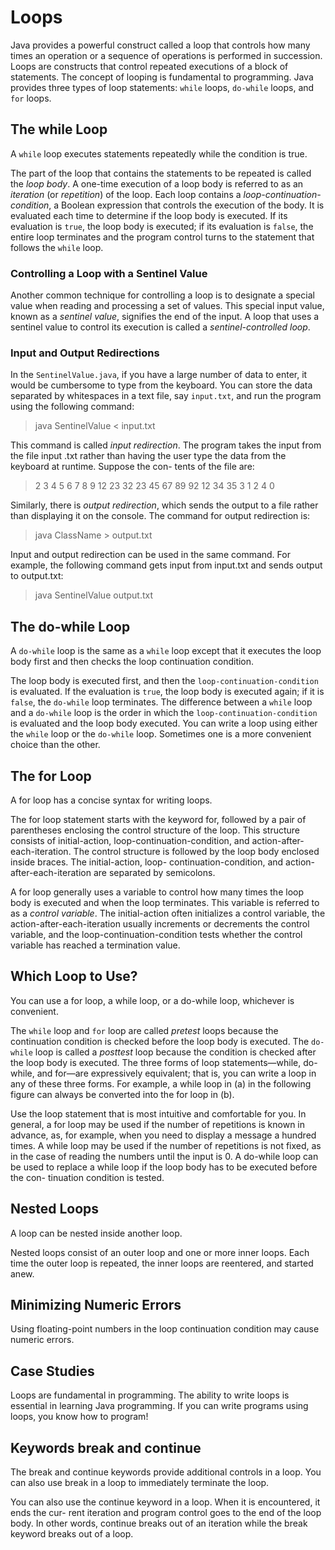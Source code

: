 # Loops
Java provides a powerful construct called a loop that controls how many times an operation
or a sequence of operations is performed in succession. Loops are constructs that control repeated executions of a block of statements. The concept of looping is fundamental to programming. Java provides three types of loop statements: `while` loops, `do-while` loops, and `for` loops.

## The while Loop

A `while` loop executes statements repeatedly while the condition is true.

The part of the loop that contains the statements to be repeated is called the *loop body*. A one-time execution of a loop body is referred to as an *iteration* (or *repetition*) of the loop. Each loop contains a *loop-continuation-condition*, a Boolean expression that controls the execution of the body. It is evaluated each time to determine if the loop body is executed. If its evaluation is `true`, the loop body is executed; if its evaluation is `false`, the entire loop terminates and the program control turns to the statement that follows the `while` loop. 

### Controlling a Loop with a Sentinel Value

Another common technique for controlling a loop is to designate a special value when reading and processing a set of values. This special input value, known as a *sentinel value*, signifies the end of the input. A loop that uses a sentinel value to control its execution is called a *sentinel-controlled loop*.

### Input and Output Redirections

In the `SentinelValue.java`, if you have a large number of data to enter, it would be cumbersome to type from the keyboard. You can store the data separated by whitespaces in a text file, say `input.txt`, and run the program using the following command:

> java SentinelValue < input.txt

This command is called *input redirection*. The program takes the input from the file input .txt rather than having the user type the data from the keyboard at runtime. Suppose the con- tents of the file are:

> 2 3 4 5 6 7 8 9 12 23 32
  23 45 67 89 92 12 34 35 3 1 2 4 0

Similarly, there is *output redirection*, which sends the output to a file rather than displaying it on the console. The command for output redirection is:

> java ClassName > output.txt

Input and output redirection can be used in the same command. For example, the following command gets input from input.txt and sends output to output.txt:

> java SentinelValue output.txt

 ## The do-while Loop
 
 A `do-while` loop is the same as a `while` loop except that it executes the loop body first and then checks the loop continuation condition.
 
 The loop body is executed first, and then the `loop-continuation-condition` is evaluated. If the evaluation is `true`, the loop body is executed again; if it is `false`, the `do-while` loop terminates. The difference between a `while` loop and a `do-while` loop is the order in which the `loop-continuation-condition` is evaluated and the loop body executed. You can write a loop using either the `while` loop or the `do-while` loop. Sometimes one is a more convenient choice than the other. 
 
 
 ## The for Loop
 
 A for loop has a concise syntax for writing loops.
 
 The for loop statement starts with the keyword for, followed by a pair of parentheses enclosing the control structure of the loop. This structure consists of initial-action, loop-continuation-condition, and action-after-each-iteration. The control structure is followed by the loop body enclosed inside braces. The initial-action, loop- continuation-condition, and action-after-each-iteration are separated by semicolons.
 
 A for loop generally uses a variable to control how many times the loop body is executed and when the loop terminates. This variable is referred to as a *control variable*. The initial-action often initializes a control variable, the action-after-each-iteration usually increments or decrements the control variable, and the loop-continuation-condition tests whether the control variable has reached a termination value.
 
 ## Which Loop to Use?
 
 You can use a for loop, a while loop, or a do-while loop, whichever is convenient.
 
 The `while` loop and `for` loop are called *pretest* loops because the continuation condition is checked before the loop body is executed. The `do-while` loop is called a *posttest* loop because the condition is checked after the loop body is executed. The three forms of loop statements—while, do-while, and for—are expressively equivalent; that is, you can write a loop in any of these three forms. For example, a while loop in (a) in the following figure can always be converted into the for loop in (b).
 
 Use the loop statement that is most intuitive and comfortable for you. In general, a for loop may be used if the number of repetitions is known in advance, as, for example, when you need to display a message a hundred times. A while loop may be used if the number of repetitions is not fixed, as in the case of reading the numbers until the input is 0. A do-while loop can be used to replace a while loop if the loop body has to be executed before the con- tinuation condition is tested.
 
 ## Nested Loops
A loop can be nested inside another loop.

Nested loops consist of an outer loop and one or more inner loops. Each time the outer loop is repeated, the inner loops are reentered, and started anew.

## Minimizing Numeric Errors

Using floating-point numbers in the loop continuation condition may cause numeric errors.

## Case Studies

Loops are fundamental in programming. The ability to write loops is essential in learning Java programming.
If you can write programs using loops, you know how to program!

## Keywords break and continue

The break and continue keywords provide additional controls in a loop. You can also use break in a loop to immediately terminate the loop. 

You can also use the continue keyword in a loop. When it is encountered, it ends the cur- rent iteration and program control goes to the end of the loop body. In other words, continue breaks out of an iteration while the break keyword breaks out of a loop. 